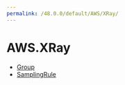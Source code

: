 ```yaml
---
permalink: /48.0.0/default/AWS/XRay/
---
```


# AWS.XRay



* [Group](Group.md)
* [SamplingRule](SamplingRule.md)